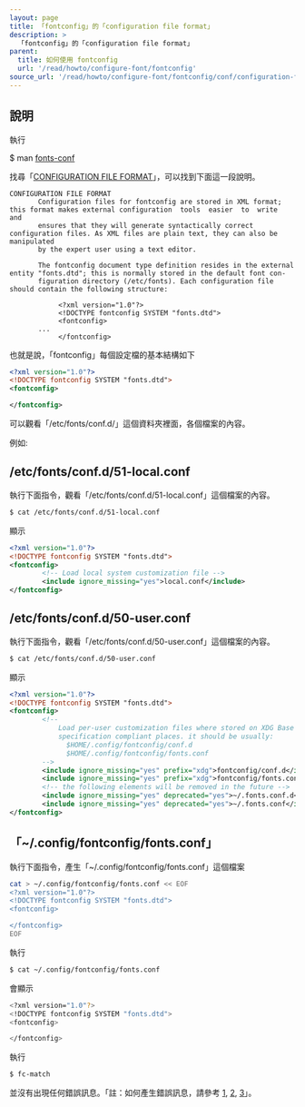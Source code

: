 ```yaml
---
layout: page
title: 「fontconfig」的「configuration file format」
description: >
  「fontconfig」的「configuration file format」
parent:
  title: 如何使用 fontconfig
  url: '/read/howto/configure-font/fontconfig'
source_url: '/read/howto/configure-font/fontconfig/conf/configuration-file-format.md'
---
```


## 說明

執行

$ man [fonts-conf](http://manpages.ubuntu.com/manpages/xenial/en/man5/fonts-conf.5.html)

找尋「[CONFIGURATION FILE FORMAT](http://manpages.ubuntu.com/manpages/xenial/en/man5/fonts-conf.5.html#contenttoc6)」，可以找到下面這一段說明。

```
CONFIGURATION FILE FORMAT
       Configuration files for fontconfig are stored in XML format; this format makes external configuration  tools  easier  to  write  and
       ensures that they will generate syntactically correct configuration files. As XML files are plain text, they can also be manipulated
       by the expert user using a text editor.

       The fontconfig document type definition resides in the external entity "fonts.dtd"; this is normally stored in the default font con‐
       figuration directory (/etc/fonts). Each configuration file should contain the following structure:

            <?xml version="1.0"?>
            <!DOCTYPE fontconfig SYSTEM "fonts.dtd">
            <fontconfig>
       ...
            </fontconfig>
```

也就是說，「fontconfig」每個設定檔的基本結構如下


``` xml
<?xml version="1.0"?>
<!DOCTYPE fontconfig SYSTEM "fonts.dtd">
<fontconfig>

</fontconfig>
```


可以觀看「/etc/fonts/conf.d/」這個資料夾裡面，各個檔案的內容。

例如:

## /etc/fonts/conf.d/51-local.conf

執行下面指令，觀看「/etc/fonts/conf.d/51-local.conf」這個檔案的內容。

``` sh
$ cat /etc/fonts/conf.d/51-local.conf
```

顯示

``` xml
<?xml version="1.0"?>
<!DOCTYPE fontconfig SYSTEM "fonts.dtd">
<fontconfig>
        <!-- Load local system customization file -->
        <include ignore_missing="yes">local.conf</include>
</fontconfig>
```

## /etc/fonts/conf.d/50-user.conf

執行下面指令，觀看「/etc/fonts/conf.d/50-user.conf」這個檔案的內容。

``` sh
$ cat /etc/fonts/conf.d/50-user.conf
```

顯示

``` xml
<?xml version="1.0"?>
<!DOCTYPE fontconfig SYSTEM "fonts.dtd">
<fontconfig>
        <!--
            Load per-user customization files where stored on XDG Base Directory
            specification compliant places. it should be usually:
              $HOME/.config/fontconfig/conf.d
              $HOME/.config/fontconfig/fonts.conf
        -->
        <include ignore_missing="yes" prefix="xdg">fontconfig/conf.d</include>
        <include ignore_missing="yes" prefix="xdg">fontconfig/fonts.conf</include>
        <!-- the following elements will be removed in the future -->
        <include ignore_missing="yes" deprecated="yes">~/.fonts.conf.d</include>
        <include ignore_missing="yes" deprecated="yes">~/.fonts.conf</include>
</fontconfig>
```

## 「~/.config/fontconfig/fonts.conf」

執行下面指令，產生「~/.config/fontconfig/fonts.conf」這個檔案

``` sh
cat > ~/.config/fontconfig/fonts.conf << EOF
<?xml version="1.0"?>
<!DOCTYPE fontconfig SYSTEM "fonts.dtd">
<fontconfig>

</fontconfig>
EOF

```

執行

``` sh
$ cat ~/.config/fontconfig/fonts.conf
```

會顯示

``` sh
<?xml version="1.0"?>
<!DOCTYPE fontconfig SYSTEM "fonts.dtd">
<fontconfig>

</fontconfig>
```

執行

``` sh
$ fc-match
```

並沒有出現任何錯誤訊息。「註：如何產生錯誤訊息，請參考 [1](/book-ubuntu-qna/read/howto/configure-font/fontconfig/conf/conf.d.html), [2](/book-ubuntu-qna/read/howto/configure-font/fontconfig/conf/local.conf.html), [3](/book-ubuntu-qna/read/howto/configure-font/fontconfig/conf/home-fonts.conf.html)」。
